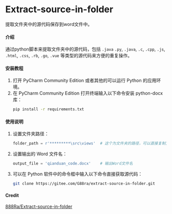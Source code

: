 # Extract-source-in-folder
提取文件夹中的源代码保存到word文件中。

#### 介绍
通过python脚本来提取文件夹中的源代码，包括  `.java` `.py`, `.java`, `.c`, `.cpp`, `.js`, `.html`, `.css`, `.rb`, `.go`, `.vue` 等类型的源代码来方便的重复操作。

#### 安装教程

1.  打开 PyCharm Community Edition 或者其他的可以运行 Python 的应用环境。
2.  在 PyCharm Community Edition 打开终端输入以下命令安装 python-docx 库：
    ```bash
    pip install -r requirements.txt
    ```

#### 使用说明

1.  设置文件夹路径：
    ```python
    folder_path = r'*********\src\views'  # 这个为文件夹的路径，可以直接复制文件路径粘贴
    ```
2.  设置输出的 Word 文件名：
    ```python
    output_file = 'qianduan_code.docx'    # 输出Word文件名
    ```
3.  可以在 Python 软件中的命令框中输入以下命令直接获取源代码：
    ```bash
    git clone https://gitee.com/G88ra/extract-source-in-folder.git
    ```

#### Credit
[888Ra/Extract-source-in-folder](https://github.com/888Ra/Extract-source-in-folder)